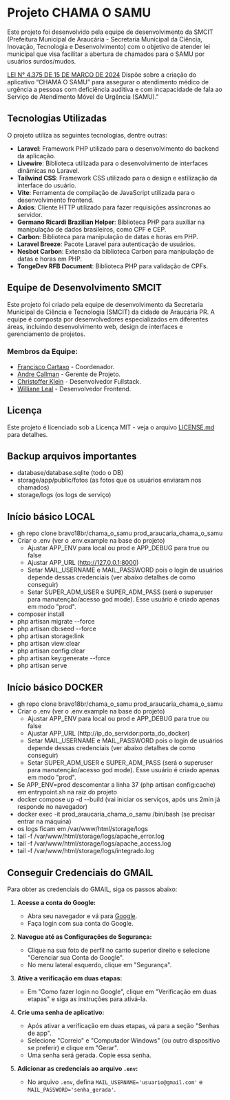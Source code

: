 # Projeto CHAMA O SAMU

Este projeto foi desenvolvido pela equipe de desenvolvimento da SMCIT (Prefeitura Municipal de Araucária - Secretaria Municipal da Ciência, Inovação, Tecnologia e Desenvolvimento) com o objetivo de atender lei municipal que visa facilitar a abertura de chamados para o SAMU por usuários surdos/mudos.

[LEI N° 4.375 DE 15 DE MARÇO DE 2024](https://sapl.araucaria.pr.leg.br/norma/1833)
Dispõe sobre a criação do aplicativo “CHAMA O SAMU” para assegurar o atendimento médico de urgência a pessoas com deficiência auditiva e com incapacidade de fala ao Serviço de Atendimento Móvel de Urgência (SAMU)."

## Tecnologias Utilizadas

O projeto utiliza as seguintes tecnologias, dentre outras:

- **Laravel**: Framework PHP utilizado para o desenvolvimento do backend da aplicação.
- **Livewire**: Biblioteca utilizada para o desenvolvimento de interfaces dinâmicas no Laravel.
- **Tailwind CSS**: Framework CSS utilizado para o design e estilização da interface do usuário.
- **Vite**: Ferramenta de compilação de JavaScript utilizada para o desenvolvimento frontend.
- **Axios**: Cliente HTTP utilizado para fazer requisições assíncronas ao servidor.
- **Germano Ricardi Brazilian Helper**: Biblioteca PHP para auxiliar na manipulação de dados brasileiros, como CPF e CEP.
- **Carbon**: Biblioteca para manipulação de datas e horas em PHP.
- **Laravel Breeze**: Pacote Laravel para autenticação de usuários.
- **Nesbot Carbon**: Extensão da biblioteca Carbon para manipulação de datas e horas em PHP.
- **TongeDev RFB Document**: Biblioteca PHP para validação de CPFs.

## Equipe de Desenvolvimento SMCIT

Este projeto foi criado pela equipe de desenvolvimento da Secretaria Municipal de Ciência e Tecnologia (SMCIT) da cidade de Araucária PR.
A equipe é composta por desenvolvedores especializados em diferentes áreas, incluindo desenvolvimento web, design de interfaces e gerenciamento de projetos.

### Membros da Equipe:

- [Francisco Cartaxo](https://github.com/chicocartaxo) - Coordenador.
- [Andre Callman](https://github.com/andrecallman) - Gerente de Projeto.
- [Christoffer Klein](https://github.com/bravo18br) - Desenvolvedor Fullstack.
- [Williane Leal](https://github.com/willianeleal) - Desenvolvedor Frontend.

## Licença

Este projeto é licenciado sob a Licença MIT - veja o arquivo [LICENSE.md](LICENSE.md) para detalhes.

## Backup arquivos importantes
- database/database.sqlite (todo o DB)
- storage/app/public/fotos (as fotos que os usuários enviaram nos chamados)
- storage/logs (os logs de serviço)

## Início básico LOCAL
- gh repo clone bravo18br/chama_o_samu prod_araucaria_chama_o_samu
- Criar o .env (ver o .env.example na base do projeto)
    - Ajustar APP_ENV para local ou prod e APP_DEBUG para true ou false
    - Ajustar APP_URL (http://127.0.0.1:8000)
    - Setar MAIL_USERNAME e MAIL_PASSWORD pois o login de usuários depende dessas credenciais (ver abaixo detalhes de como conseguir)
    - Setar SUPER_ADM_USER e SUPER_ADM_PASS (será o superuser para manutenção/acesso god mode). Esse usuário é criado apenas em modo "prod".
- composer install
- php artisan migrate --force
- php artisan db:seed --force
- php artisan storage:link
- php artisan view:clear
- php artisan config:clear
- php artisan key:generate --force
- php artisan serve

## Início básico DOCKER
- gh repo clone bravo18br/chama_o_samu prod_araucaria_chama_o_samu
- Criar o .env (ver o .env.example na base do projeto)
    - Ajustar APP_ENV para local ou prod e APP_DEBUG para true ou false
    - Ajustar APP_URL (http://ip_do_servidor:porta_do_docker)
    - Setar MAIL_USERNAME e MAIL_PASSWORD pois o login de usuários depende dessas credenciais (ver abaixo detalhes de como conseguir)
    - Setar SUPER_ADM_USER e SUPER_ADM_PASS (será o superuser para manutenção/acesso god mode). Esse usuário é criado apenas em modo "prod".
- Se APP_ENV=prod descomentar a linha 37 (php artisan config:cache) em entrypoint.sh na raiz do projeto
- docker compose up -d --build (vai iniciar os serviços, após uns 2min já responde no navegador)
- docker exec -it prod_araucaria_chama_o_samu /bin/bash (se precisar entrar na máquina)
- os logs ficam em /var/www/html/storage/logs
- tail -f /var/www/html/storage/logs/apache_error.log
- tail -f /var/www/html/storage/logs/apache_access.log
- tail -f /var/www/html/storage/logs/integrado.log

## Conseguir Credenciais do GMAIL

Para obter as credenciais do GMAIL, siga os passos abaixo:

1. **Acesse a conta do Google:**
   - Abra seu navegador e vá para [Google](https://accounts.google.com).
   - Faça login com sua conta do Google.

2. **Navegue até as Configurações de Segurança:**
   - Clique na sua foto de perfil no canto superior direito e selecione "Gerenciar sua Conta do Google".
   - No menu lateral esquerdo, clique em "Segurança".

3. **Ative a verificação em duas etapas:**
   - Em "Como fazer login no Google", clique em "Verificação em duas etapas" e siga as instruções para ativá-la.

4. **Crie uma senha de aplicativo:**
   - Após ativar a verificação em duas etapas, vá para a seção "Senhas de app".
   - Selecione "Correio" e "Computador Windows" (ou outro dispositivo se preferir) e clique em "Gerar".
   - Uma senha será gerada. Copie essa senha.

5. **Adicionar as credenciais ao arquivo `.env`:**
   - No arquivo `.env`, defina `MAIL_USERNAME='usuario@gmail.com'` e `MAIL_PASSWORD='senha_gerada'`.
